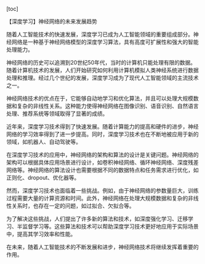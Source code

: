 
[toc]                    
                
                
【深度学习】神经网络的未来发展趋势

随着人工智能技术的快速发展，深度学习已成为人工智能领域的重要组成部分。神经网络是一种基于神经网络模型的深度学习算法，具有高度可扩展性和强大的智能处理能力。

神经网络的历史可以追溯到20世纪50年代，当时的计算机只能处理有限的数据。随着计算机技术的发展，人们开始研究如何利用计算机模拟人类神经系统进行数据处理和推理。经过几个世纪的发展，深度学习成为了现代人工智能领域的主流技术之一。

神经网络技术的优点在于，它能够自动地学习和优化算法，并且可以处理大规模数据和复杂的非线性关系。这种能力使得神经网络在图像识别、语音识别、自然语言处理、推荐系统等领域取得了显著的成绩。

近年来，深度学习技术得到了快速发展。随着计算能力的提高和硬件的进步，神经网络的学习效率得到了进一步提高。同时，深度学习技术也在不断地被应用于新的领域，如机器人、自动驾驶等。

在深度学习技术的应用中，神经网络的架构和算法的设计是关键问题。神经网络的架构可以根据具体应用场景进行设计，如卷积神经网络、循环神经网络、深度残差网络等。神经网络的算法设计也需要根据不同的数据特点和任务需求进行优化，如正则化、dropout、优化器等。

然而，深度学习技术也面临着一些挑战。例如，由于神经网络的参数量巨大，训练过程需要大量的计算资源和时间。此外，神经网络在处理大规模数据和复杂的非线性关系时，也存在一定的问题，如过拟合、欠拟合等。

为了解决这些挑战，人们提出了许多新的算法和技术，如深度强化学习、迁移学习、半监督学习等。这些算法和技术可以帮助深度学习技术更好地应用于实际场景中，提高其学习效率和性能。

在未来，随着人工智能技术的不断发展和进步，神经网络技术将继续发挥着重要的作用。

